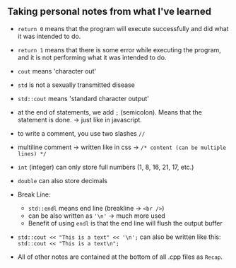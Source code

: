 ## Taking personal notes from what I've learned

- `return 0` means that the program will execute successfully and did what it was intended to do.
- `return 1` means that there is some error while executing the program, and it is not performing what it was intended to do.
- `cout` means 'character out'
- `std` is not a sexually transmitted disease
- `std::cout` means 'standard character output'
- at the end of statements, we add `;` (semicolon). Means that the statement is done. -> just like in javascript. 
- to write a comment, you use two slashes `//`
- multiline comment -> written like in css -> `/* content (can be multiple lines) */`
- `int` (integer) can only store full numbers (1, 8, 16, 21, 17, etc.)
- `double` can also store decimals

- Break Line:
  - `std::endl` means end line (breakline -> `<br />`)
  - can be also written as `'\n'` -> much more used
  - Benefit of using `endl` is that the end line will flush the output buffer

- `std::cout << "This is a text" << '\n';` can also be written like this: `std::cout << "This is a text\n";`

- All of other notes are contained at the bottom of all .cpp files as `Recap`.